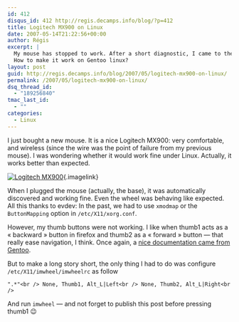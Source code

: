 ```yaml
---
id: 412
disqus_id: 412 http://regis.decamps.info/blog/?p=412
title: Logitech MX900 on Linux
date: 2007-05-14T21:22:56+00:00
author: Régis
excerpt: |
  My mouse has stopped to work. After a short diagnostic, I came to the conclusion that the wire cut. Unfortunately, you can't buy a simple wire. My new mouse will be wireless!
  How to make it work on Gentoo linux?
layout: post
guid: http://regis.decamps.info/blog/2007/05/logitech-mx900-on-linux/
permalink: /2007/05/logitech-mx900-on-linux/
dsq_thread_id:
  - "189256840"
tmac_last_id:
  - ""
categories:
  - Linux
---
```

I just bought a new mouse. It is a nice Logitech MX900: very comfortable, and wireless (since the wire was the point of failure from my previous mouse). I was wondering whether it would work fine under Linux. Actually, it works better than expected.
  
[<img id="image413" src="/blog/wp-content/uploads/2007/05/00036266.thumbnail.jpg" alt="Logitech MX900" />](/blog/wp-content/uploads/2007/05/00036266.jpg "Logitech MX900"){.imagelink}

When I plugged the mouse (actually, the base), it was automatically discovered and working fine. Even the wheel was behaving like expected. All this thanks to evdev: In the past, we had to use `xmodmap` or the `ButtonMapping` option in `/etc/X11/xorg.conf`.

However, my thumb buttons were not working. I like when thumb1 acts as a « backward » button in firefox and thumb2 as a « forward » button &#8212; that really ease navigation, I think. Once again, a [nice documentation came from Gentoo](http://planet.gentoo.org/developers/betelgeuse/2006/11/26/getting_mx_revolution_setup_in_gentoo).

But to make a long story short, the only thing I had to do was configure `/etc/X11/imwheel/imwheelrc` as follow
  
`".*"<br />
None, Thumb1, Alt_L|Left<br />
None, Thumb2, Alt_L|Right<br />
` 
  
And run `imwheel` &#8212; and not forget to publish this post before pressing thumb1 😉
